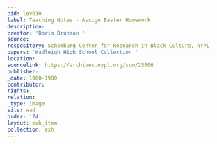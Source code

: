 ```yaml
---
pid: lev010
label: Teaching Notes - Assign Easter Homework
description:
creator: 'Doris Brunson '
source:
respository: Schomburg Center for Research in Black Culture, NYPL
papers: 'Wadleigh High School Collection '
location:
sourcelink: https://archives.nypl.org/scm/25606
publisher:
_date: 1960-1980
contributor:
rights:
relation:
_type: image
site: wad
order: '74'
layout: exh_item
collection: exh
---
```

